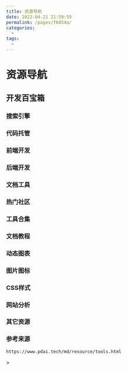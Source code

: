 ```yaml
---
title: 资源导航
date: 2022-04-21 21:59:59
permalink: /pages/f6054a/
categories:
  - 
tags:
  - 
---
```


# 资源导航

## 开发百宝箱<badge text="New"/>

### 搜索引擎

<ClientOnly>
  <Card :cardData="cardData0" :cardListSize=3 carTitlColor="#000" carHoverColor="#000" />
</ClientOnly>

### 代码托管

<ClientOnly>
  <Card :cardData="cardData1" :cardListSize=3 carTitlColor="#000" carHoverColor="#000" />
</ClientOnly>

### 前端开发

<ClientOnly>
  <Card :cardData="cardData7_1" :cardListSize=5 carTitlColor="#000" carHoverColor="#000" />
</ClientOnly>

<ClientOnly>
  <Card :cardData="cardData7_2" :cardListSize=3 carTitlColor="#000" carHoverColor="#000" />
</ClientOnly>

<ClientOnly>
  <Card :cardData="cardData7_3" :cardListSize=3 carTitlColor="#000" carHoverColor="#000" />
</ClientOnly>

<ClientOnly>
  <Card :cardData="cardData7_4" :cardListSize=3 carTitlColor="#000" carHoverColor="#000" />
</ClientOnly>

<ClientOnly>
  <Card :cardData="cardData7_99" :cardListSize=3 carTitlColor="#000" carHoverColor="#000" />
</ClientOnly>

### 后端开发

<ClientOnly>
  <Card :cardData="cardData6" :cardListSize=3 carTitlColor="#000" carHoverColor="#000" />
</ClientOnly>

### 文档工具

<ClientOnly>
  <Card :cardData="cardData5" :cardListSize=3 carTitlColor="#000" carHoverColor="#000" />
</ClientOnly>

### 热门社区

<ClientOnly>
  <Card :cardData="cardData2" :cardListSize=3 carTitlColor="#000" carHoverColor="#000" />
</ClientOnly>

### 工具合集

<ClientOnly>
  <Card :cardData="cardData3" :cardListSize=3 carTitlColor="#000" carHoverColor="#000" />
</ClientOnly>

### 文档教程

<ClientOnly>
  <Card :cardData="cardData4" :cardListSize=3 carTitlColor="#000" carHoverColor="#000" />
</ClientOnly>

### 动态图表

<ClientOnly>
  <Card :cardData="cardData8" :cardListSize=3 carTitlColor="#000" carHoverColor="#000" />
</ClientOnly>

### 图片图标

<ClientOnly>
  <Card :cardData="cardData9" :cardListSize=3 carTitlColor="#000" carHoverColor="#000" />
</ClientOnly>

### CSS样式

<ClientOnly>
  <Card :cardData="cardData10" :cardListSize=3 carTitlColor="#000" carHoverColor="#000" />
</ClientOnly>

### 网站分析

<ClientOnly>
  <Card :cardData="cardData11" :cardListSize=3 carTitlColor="#000" carHoverColor="#000" />
</ClientOnly>

### 其它资源

<ClientOnly>
  <Card :cardData="cardData99" :cardListSize=4 carTitlColor="#000" carHoverColor="#000" />
</ClientOnly>

### 参考来源

`https://www.pdai.tech/md/resource/tools.html`

<script>
export default {
    data() {
    return {
      // 搜索引擎
      cardData0: [
        {
          id: '0',
          cardSrc: "http://www.baidu.com/",
          cardImgSrc: "https://cdn.staticaly.com/gh/xustudyxu/image-hosting1@master/20220727/image.3pqlzj1x06i0.webp",
          cardName: "百度",
          cardContent:
            "百度——全球最大的中文搜索引擎及最大的中文网站，全球领先的人工智能公司",
        },
        {
          cardSrc: "http://www.google.com/",
          cardImgSrc: "https://cdn.staticaly.com/gh/xustudyxu/image-hosting1@master/20220727/image.4wa0rqojgju0.webp",
          cardName: "Google",
          cardContent:
            "全球最大的搜索引擎公司",
        },
        {
          cardSrc: "https://www.bing.com/",
          cardImgSrc: "https://cdn.staticaly.com/gh/xustudyxu/image-hosting1@master/20220727/image.6vacdo65pv80.webp",
          cardName: "Bing",
          cardContent:
            "微软公司推出的用以取代Live Search的搜索引擎",
        },
      ],
      // 代码托管
      cardData1: [
        {
          id: '1',
          cardSrc: "https://github.com/",
          cardImgSrc: "https://cdn.staticaly.com/gh/xustudyxu/image-hosting1@master/20220727/image.47uqk90t5u40.webp",
          cardName: "Github",
          cardContent:
            "GitHub是一个面向开源及私有软件项目的托管平台",
        },
        {
          cardSrc: "https://gitee.com/",
          cardImgSrc: "https://cdn.staticaly.com/gh/xustudyxu/image-hosting1@master/20220727/image.5jahwt2d2wg0.webp",
          cardName: "Gitee",
          cardContent:
            "开源中国旗下的代码托管平台：码云",
        },
        {
          cardSrc: "https://vercel.com/",
          cardImgSrc: "https://cdn.staticaly.com/gh/xustudyxu/image-hosting1@master/20220727/image.5ndlp6bdqzo0.webp",
          cardName: "Vercel",
          cardContent:
            "Vercel 是前端框架和静态站点的平台，旨在与您的无头内容、商业或数据库集成",
        },
        {
          cardSrc: "https://coding.net/",
          cardImgSrc: "https://cdn.staticaly.com/gh/xustudyxu/image-hosting1@master/20220727/image.c4pcmu1i05k.webp",
          cardName: "Coding",
          cardContent:
            "一站式 DevOps，提升研发效能",
        },
      ],
      // 热门社区
      cardData2: [
        {
          id: '2',
          cardSrc: "http://www.csdn.net/",
          cardImgSrc: "https://cdn.staticaly.com/gh/xustudyxu/image-hosting1@master/20220727/image.ulc3qqzfghs.webp",
          cardName: "CDSN",
          cardContent:
            "中国专业IT社区CSDN",
        },
        {
          cardSrc: "http://www.cnblogs.com/",
          cardImgSrc: "https://cdn.staticaly.com/gh/xustudyxu/image-hosting1@master/20220727/image.6614kxsidk00.webp",
          cardName: "博客园",
          cardContent:
            "开发者的网上家园",
        },
        {
          cardSrc: "https://www.oschina.net/",
          cardImgSrc: "https://cdn.staticaly.com/gh/xustudyxu/image-hosting1@master/20220727/image.76l3jw6lnb80.webp",
          cardName: "OSChina",
          cardContent:
            "中国最大的开源技术社区",
        },
        {
          cardSrc: "https://segmentfault.com/",
          cardImgSrc: "https://cdn.staticaly.com/gh/xustudyxu/image-hosting1@master/20220727/image.mfbm84dtigw.webp",
          cardName: "饭否",
          cardContent:
            "中国领先的开发者技术社区",
        },
        {
          cardSrc: "https://juejin.im/",
          cardImgSrc: "https://cdn.staticaly.com/gh/xustudyxu/image-hosting1@master/20220727/image.26u55230mzrw.webp",
          cardName: "掘金",
          cardContent:
            "掘金是一个帮助开发者成长的社区，是一个面向互联网技术人的内容分享平台",
        },
        {
          cardSrc: "https://www.linuxidc.com/",
          cardImgSrc: "https://cdn.staticaly.com/gh/xustudyxu/image-hosting1@master/20220727/image.3kkpl2sgsks0.webp",
          cardName: "Linux公社",
          cardContent:
            "Linux系统门户网站",
        },
        {
          cardSrc: "https://www.ibm.com/developerworks/cn/",
          cardImgSrc: "https://cdn.staticaly.com/gh/xustudyxu/image-hosting1@master/20220727/image.3u2rvygwlxe0.webp",
          cardName: "IBM 开发者",
          cardContent:
            "IBM开发者社区",
        },
        {
          cardSrc: "https://www.jianshu.com/",
          cardImgSrc: "https://cdn.staticaly.com/gh/xustudyxu/image-hosting1@master/20220727/image.1df2aw89mu2o.webp",
          cardName: "简书",
          cardContent:
            "简书是一个优质的创作社区,在这里,你可以任性地创作,一篇短文、一张照片、一首诗、一幅画……我们相信,每个人都是生活中的艺术家,有着无穷的创造力",
        },
        {
          cardSrc: "https://stackoverflow.com/",
          cardImgSrc: "https://cdn.staticaly.com/gh/xustudyxu/image-hosting1@master/20220727/image.1qsgd0639fb4.webp",
          cardName: "stack overflow",
          cardContent:
            "Stack Overflow是最大、最值得信赖的在线社区，供开发人员学习、分享编程知识和建立职业生涯",
        },
        {
          cardSrc: "https://maliquankai.com/",
          cardImgSrc: "https://cdn.staticaly.com/gh/xustudyxu/image-hosting1@master/20220727/image.7kcyokst5w00.webp",
          cardName: "码力全开资源库",
          cardContent:
            "很全很强大，独立开发者/设计干货/优质利器/工具资源",
        },
        {
          cardSrc: "https://www.infoq.cn/topic/Front-end",
          cardImgSrc: "https://cdn.staticaly.com/gh/xustudyxu/image-hosting1@master/20220727/image.4tvv5k6aiyk0.webp",
          cardName: "InfoQ",
          cardContent:
            "在新陈代谢旺盛的前端领域，帮助开发者把握前端未来的方向，关注科技企业的前端实践，在这里看到前端的远端",
        },
      ],
      // 工具合集
      cardData3: [
        {
          id: '3',
          cardSrc: "https://c.runoob.com/",
          cardImgSrc: "https://cdn.staticaly.com/gh/xustudyxu/image-hosting1@master/20220727/image.59uei44a6mo0.webp",
          cardName: "菜鸟工具",
          cardContent:
            "菜鸟教程提供的工具集",
        },
        {
          cardSrc: "https://tool.oschina.net/",
          cardImgSrc: "https://cdn.staticaly.com/gh/xustudyxu/image-hosting1@master/20220727/image.274hc1fanw9w.webp",
          cardName: "工具",
          cardContent:
            "开源中国在线工具",
        },
        {
          cardSrc: "https://tool.lu//",
          cardImgSrc: "https://cdn.staticaly.com/gh/xustudyxu/image-hosting1@master/20220727/image.5beizfywkfg0.webp",
          cardName: "Tool工具箱",
          cardContent:
            "程序员的工具箱",
        },
        {
          cardSrc: "http://tools.jb51.net/",
          cardImgSrc: "https://cdn.staticaly.com/gh/xustudyxu/image-hosting1@master/20220727/image.5t4h4f2kcpc0.webp",
          cardName: "脚本之家",
          cardContent:
            "脚本之家旗下的工具箱",
        },
        {
          cardSrc: "https://123.w3cschool.cn/webtools/",
          cardImgSrc: "https://cdn.staticaly.com/gh/xustudyxu/image-hosting1@master/20220727/image.18l6cs89hj4w.webp",
          cardName: "W3Cschool",
          cardContent:
            "W3Cschool旗下的工具箱",
        },
        {
          cardSrc: "https://gitee.com/explore/all/",
          cardImgSrc: "https://cdn.staticaly.com/gh/xustudyxu/image-hosting1@master/20220727/image.9e53obgn7r0.webp",
          cardName: "Gitee开源",
          cardContent:
            "Gitee 开源项目推荐列表",
        },
        {
          cardSrc: "https://cloudconvert.com/",
          cardImgSrc: "https://cdn.staticaly.com/gh/xustudyxu/image-hosting1@master/20220727/image.7izxf4dt33g0.webp",
          cardName: "云转换",
          cardContent:
            "在线转化压缩包、字体、图片、视频、电子书",
        },
      ],
      // 文档教程
      cardData4: [
        {
          id: '4',
          cardSrc: "https://www.runoob.com/",
          cardImgSrc: "https://cdn.staticaly.com/gh/xustudyxu/image-hosting1@master/20220727/image.1fm15ld7kzwg.webp",
          cardName: "菜鸟教程",
          cardContent:
            "菜鸟教程集合",
        },
        {
          cardSrc: "https://www.w3cschool.cn/tutorial/",
          cardImgSrc: "https://cdn.staticaly.com/gh/xustudyxu/image-hosting1@master/20220727/image.1ump4j4leojk.webp",
          cardName: "w3cschool",
          cardContent:
            "w3cschool主要为初学者技术的人员提供在线学习教程和日常技术资料查询服务",
        },
        {
          cardSrc: "https://www.w3school.com.cn/",
          cardImgSrc: "https://cdn.staticaly.com/gh/xustudyxu/image-hosting1@master/20220727/image.f4861kw4tx4.webp",
          cardName: "w3cschool",
          cardContent:
            "W3School 是因特网上最大的 WEB 开发者资源，其中包括全面的教程、完善的参考手册以及庞大的代码库",
        },
        {
          cardSrc: "https://developer.mozilla.org/zh-CN/docs/Learn/",
          cardImgSrc: "https://cdn.staticaly.com/gh/xustudyxu/image-hosting1@master/20220727/image.217p88h4frhc.webp",
          cardName: "MDN",
          cardContent:
            "源于开发者，服务开发者",
        },
        {
          cardSrc: "https://www.javatpoint.com/",
          cardImgSrc: "https://cdn.staticaly.com/gh/xustudyxu/image-hosting1@master/20220727/image.h7jv72b02o8.webp",
          cardName: "JavaPoint",
          cardContent:
            "The Best Portal to Learn Technologies",
        },
      ],
      // 文档工具
      cardData5: [
        {
          id: '5',
          cardSrc: "https://vuepress.vuejs.org/zh/",
          cardImgSrc: "https://cdn.staticaly.com/gh/xustudyxu/image-hosting1@master/20220727/image.7jqpkv4svks0.webp",
          cardName: "VuePress",
          cardContent:
            "Vue 驱动的静态网站生成器，本项目就是使用VuePress开发的",
        },
        {
          cardSrc: "https://doc.xugaoyi.com/",
          cardImgSrc: "https://cdn.staticaly.com/gh/xustudyxu/image-hosting1@master/20220727/image.2wrz44lwua60.webp",
          cardName: "vuepress-theme-vdoing",
          cardContent:
            "🚀一款简洁高效的 VuePress 知识管理&博客 主题",
        },
        {
          cardSrc: "https://hexo.io/zh-cn/",
          cardImgSrc: "https://cdn.staticaly.com/gh/xustudyxu/image-hosting1@master/20220727/image.5s8ytfd64uc0.webp",
          cardName: "Hexo",
          cardContent:
            "快速、简洁且高效的博客框架",
        },
        {
          cardSrc: "https://www.yuque.com/",
          cardImgSrc: "https://cdn.staticaly.com/gh/xustudyxu/image-hosting1@master/20220727/image.1jj166jsbu2o.webp",
          cardName: "语雀",
          cardContent:
            "新一代云端知识库，个人笔记与知识创作，团队协同与知识沉淀",
        },
        {
          cardSrc: "https://www.gitbook.com/",
          cardImgSrc: "https://cdn.staticaly.com/gh/xustudyxu/image-hosting1@master/20220727/image.1ec8v8uv3g8w.webp",
          cardName: "Gitbook",
          cardContent:
            "一个先进可定制的文档格式工具",
        },
        {
          cardSrc: "https://docsify.js.org/#/zh-cn/",
          cardImgSrc: "https://cdn.staticaly.com/gh/xustudyxu/image-hosting1@master/20220727/image.41ly03t77wk0.webp",
          cardName: "Docsify",
          cardContent:
            "一个神奇的文档网站生成工具",
        },
      ],
      // 后端开发
      cardData6: [
        {
          id: '6',
          cardSrc: "https://spring.io/projects/spring-boot/",
          cardImgSrc: "https://cdn.staticaly.com/gh/xustudyxu/image-hosting1@master/20220727/image.16hk0sxpgkv4.webp",
          cardName: "Spring",
          cardContent:
            "Spring框架是一个开放源代码的J2EE应用程序框架",
        },
        {
          cardSrc: "https://mybatis.org/mybatis-3/zh/index.html",
          cardImgSrc: "https://cdn.staticaly.com/gh/xustudyxu/image-hosting1@master/20220727/image.1xos3s82k9b4.webp",
          cardName: "MyBatis",
          cardContent:
            "MyBatis 是一款优秀的持久层框架，它支持定制化 SQL、存储过程以及高级映射",
        },
        {
          cardSrc: "https://mybatis.plus/",
          cardImgSrc: "https://cdn.staticaly.com/gh/xustudyxu/image-hosting1@master/20220727/image.5y01bvzrock0.webp",
          cardName: "MyBatis Plus",
          cardContent:
            "MyBatis 的增强工具，在 MyBatis 的基础上只做增强不做改变，为简化开发、提高效率而生",
        },
        {
          cardSrc: "https://mvnrepository.com/",
          cardImgSrc: "https://cdn.staticaly.com/gh/xustudyxu/image-hosting1@master/20220727/image.4vtvft303x80.webp",
          cardName: "Maven",
          cardContent:
            "Maven 仓库检索，非常常用",
        },
        {
          cardSrc: "https://docs.gradle.org/current/userguide/userguide.html",
          cardImgSrc: "https://cdn.staticaly.com/gh/xustudyxu/image-hosting1@master/20220727/image.64qnhbq5r2o0.webp",
          cardName: "Gradle",
          cardContent:
            "基于Apache Ant和Apache Maven概念的项目自动化构建开源工具",
        },
      ],
      // 前端开发
      // Vue UI
      cardData7_1: [
        {
          id: '7_1',
          title: 'Vue & UI',
          cardSrc: "https://cn.vuejs.org/",
          cardImgSrc: "https://cdn.staticaly.com/gh/xustudyxu/image-hosting1@master/20220727/image.3b72sm9aws00.webp",
          cardName: "Vue",
          cardContent:
            "渐进式 JavaScript 框架",
        },
        {
          cardSrc: "https://element.eleme.cn/#/zh-CN/",
          cardImgSrc: "https://cdn.staticaly.com/gh/xustudyxu/image-hosting1@master/20220727/image.58zojzwmknk0.webp",
          cardName: "Element-UI",
          cardContent:
            "Element，一套为开发者、设计师和产品经理准备的基于 Vue 的桌面端组件库",
        },
        {
          cardSrc: "https://next.antdv.com/docs/vue/introduce-cn/",
          cardImgSrc: "https://cdn.staticaly.com/gh/xustudyxu/image-hosting1@master/20220727/image.7jdf1lp132s0.webp",
          cardName: "Ant Design Vue",
          cardContent:
            "Vue UI 之 Ant Design Vue，蚂蚁金服的 Vue 框架",
        },
        {
          cardSrc: "https://www.iviewui.com/",
          cardImgSrc: "https://cdn.staticaly.com/gh/xustudyxu/image-hosting1@master/20220727/image.3uk07lddi520.webp",
          cardName: "View UI",
          cardContent:
            "View UI 是一套基于 Vue.js 的高质量UI 组件库",
        },
        {
          cardSrc: "https://youzan.github.io/vant/#/zh-CN/",
          cardImgSrc: "https://img01.yzcdn.cn/vant/logo.png",
          cardName: "Vant",
          cardContent:
            "轻量、可靠的移动端 Vue 组件库",
        },
      ],
      // React UI
      cardData7_2: [
        {
          id: '7_2',
          title: 'React & UI',
          cardSrc: "https://react.docschina.org/",
          cardImgSrc: "https://cdn.staticaly.com/gh/xustudyxu/image-hosting1@master/20220727/image.c1ngqsui6yg.webp",
          cardName: "React",
          cardContent:
            "用于构建用户界面的 JavaScript 库",
        },
        {
          cardSrc: "https://ant.design/index-cn",
          cardImgSrc: "https://cdn.staticaly.com/gh/xustudyxu/image-hosting1@master/20220727/image.53x14njtkco0.webp",
          cardName: "Ant Design",
          cardContent:
            "React 开箱即用的中台前端/设计解决方案",
        },
        {
          cardSrc: "https://react-bootstrap.github.io/",
          cardImgSrc: "https://cdn.staticaly.com/gh/xustudyxu/image-hosting1@master/20220727/image.36jamabquxi0.webp",
          cardName: "Ant Design Vue",
          cardContent:
            "最流行的前端框架 bootstrap，为 React 适配",
        },
        {
          cardSrc: "https://mui.com/",
          cardImgSrc: "https://cdn.staticaly.com/gh/Kele-Bingtang/static/img/tools/20220105224500.png",
          cardName: "MATERIAL-UI",
          cardContent:
            "View UI 是一套基于 Vue.js 的高质量UI 组件库",
        },
        {
          cardSrc: "https://youzan.github.io/vant/#/zh-CN/",
          cardImgSrc: "https://img01.yzcdn.cn/vant/logo.png",
          cardName: "Vant",
          cardContent:
            "轻量、可靠的移动端 Vue 组件库",
        },
      ],
      // React UI
      cardData7_3: [
        {
          id: '7_3',
          title: '效果组件',
          cardSrc: "https://animate.style/",
          cardImgSrc: "https://cdn.staticaly.com/gh/xustudyxu/image-hosting1@master/20220727/image.2x1186rvlui0.webp",
          cardName: "Animate.css",
          cardContent:
            "动画库",
        },
        {
          cardSrc: "https://www.swiper.com.cn/",
          cardImgSrc: "https://cdn.staticaly.com/gh/xustudyxu/image-hosting1@master/20220727/image.6u6nv3qaoxo0.webp",
          cardName: "Swiper",
          cardContent:
            "轮播组件",
        },
        {
          cardSrc: "http://www.mescroll.com/",
          cardImgSrc: "https://cdn.staticaly.com/gh/xustudyxu/image-hosting1@master/20220727/image.455ge7okosu0.webp",
          cardName: "mescroll",
          cardContent:
            "下拉刷新和上拉加载框架-基于原生JS",
        },
      ],
      // 工具类
      cardData7_4: [
        {
          id: '7_4',
          title: '工具类',
          cardSrc: "https://www.lodashjs.com/",
          cardImgSrc: "https://cdn.staticaly.com/gh/xustudyxu/image-hosting1@master/20220727/image.5roafgon1dc0.webp",
          cardName: "Lodash",
          cardContent:
            "Lodash 是一个一致性、模块化、高性能的 JavaScript 实用工具库",
        },
        {
          cardSrc: "https://dayjs.fenxianglu.cn/",
          cardImgSrc: "https://cdn.staticaly.com/gh/xustudyxu/image-hosting1@master/20220727/image.22thyx8y7fc0.webp",
          cardName: "Day.js",
          cardContent:
            "Day.js是一个极简的JavaScript库，可以为现代浏览器解析、验证、操作和显示日期和时间",
        },
        {
          cardSrc: "https://github.com/hustcc/timeago.js",
          cardImgSrc: "https://cdn.staticaly.com/gh/xustudyxu/image-hosting1@master/20220727/image.2x1186rvlui0.webp",
          cardName: "Timeago.js",
          cardContent:
            "相对时间，如N小时前",
        },
        {
          cardSrc: "https://echarts.apache.org/zh/index.html",
          cardImgSrc: "https://cdn.staticaly.com/gh/apache/echarts-website@asf-site/zh/images/logo.png?_v_=20200710_1",
          cardName: "Apache ECharts",
          cardContent:
            "一个基于 JavaScript 的开源可视化图表库",
        },
        {
          cardSrc: "https://pandao.github.io/editor.md/",
          cardImgSrc: "https://cdn.staticaly.com/gh/xustudyxu/image-hosting1@master/20220727/image.3o9je38kc7e0.webp",
          cardName: "Meditor.md",
          cardContent:
            "开源在线 Markdown 编辑器",
        },
        {
          cardSrc: "https://github.com/validatorjs/validator.js",
          cardImgSrc: "https://cdn.staticaly.com/gh/xustudyxu/image-hosting1@master/20220727/image.2x1186rvlui0.webp",
          cardName: "validator.js",
          cardContent:
            "表单验证库",
        },
      ],
      // 其他
      cardData7_99: [
        {
          id: '7_99',
          title: '其他',
          cardSrc: "https://www.bootcss.com/",
          cardImgSrc: "https://cdn.staticaly.com/gh/xustudyxu/image-hosting1@master/20220727/image.455ge7okosu0.webp",
          cardName: "BootStrap",
          cardContent:
            "简洁、直观、强悍的前端开发框架，让web开发更迅速、简单",
        },
        {
          cardSrc: "https://www.npmjs.cn/",
          cardImgSrc: "https://cdn.staticaly.com/gh/xustudyxu/image-hosting1@master/20220727/image.5roafgon1dc0.webp",
          cardName: "NPM",
          cardContent:
            "NodeJS 包管理文档",
        },
        {
          cardSrc: "https://www.angularjs.net.cn/",
          cardImgSrc: "https://cdn.staticaly.com/gh/xustudyxu/image-hosting1@master/20220727/image.4vqx3izkscg0.webp",
          cardName: "AngularJS",
          cardContent:
            "AngularJS是一款优秀的前端JS框架",
        },
        {
          cardSrc: "https://electronjs.org/",
          cardImgSrc: "https://cdn.staticaly.com/gh/xustudyxu/image-hosting1@master/20220727/image.3o9je38kc7e0.webp",
          cardName: "Electron",
          cardContent:
            "Electron 是一个赋力前端进行跨平台开发的框架,让开发人员使用 JavaScript，HTML 和 CSS 等前端技术构建跨平台的桌面应用",
        },
        {
          cardSrc: "https://caniuse.com/",
          cardImgSrc: "https://cdn.staticaly.com/gh/xustudyxu/image-hosting1@master/20220727/image.2soa23qm1cw0.webp",
          cardName: "can i use",
          cardContent:
            "前端常用网站了,查看不同属性和方法的兼容性",
        },
      ],
      // 动态图表
      cardData8: [
        {
          id: '8',
          cardSrc: "https://www.echartsjs.com/examples/zh/index.html",
          cardImgSrc: "https://cdn.staticaly.com/gh/xustudyxu/image-hosting1@master/20220727/image.42o1sx9nii60.webp",
          cardName: "Echarts",
          cardContent:
            "百度开发的可定制的数据可视化图表，已经捐给Apache",
        },
        {
          cardSrc: "https://antv.vision/zh",
          cardImgSrc: "https://cdn.staticaly.com/gh/xustudyxu/image-hosting1@master/20220727/image.6ycfcx9ocrc0.webp",
          cardName: "AntV",
          cardContent:
            "蚂蚁金服全新一代数据可视化解决方案，致力于提供一套简单方便、专业可靠、无限可能的数据可视化最佳实践",
        },
        {
          cardSrc: "https://d3js.org/",
          cardImgSrc: "https://cdn.staticaly.com/gh/xustudyxu/image-hosting1@master/20220727/image.1rrpd5grflog.webp",
          cardName: "D3",
          cardContent:
            "用动态图形显示数据的JavaScript库",
        },
        {
          cardSrc: "https://threejs.org/",
          cardImgSrc: "https://cdn.staticaly.com/gh/xustudyxu/image-hosting1@master/20220727/image.223lpnxey4qo.webp",
          cardName: "ThreeJs",
          cardContent:
            "运行在浏览器中的3D 引擎",
        },
        {
          cardSrc: "https://www.highcharts.com/",
          cardImgSrc: "https://cdn.staticaly.com/gh/xustudyxu/image-hosting1@master/20220727/image.1dj039oz2nhc.webp",
          cardName: "HighCharts",
          cardContent:
            "兼容 IE6+、支持移动端、图表类型丰富的HTML5交互性图表库",
        },
        {
          cardSrc: "https://www.chartjs.org/",
          cardImgSrc: "https://cdn.staticaly.com/gh/xustudyxu/image-hosting1@master/20220727/image.3ovw1euavum0.webp",
          cardName: "ChartJs",
          cardContent:
            "基于 HTML5 的 JavaScript 图表库",
        },
        {
          cardSrc: "http://www.flotcharts.org/",
          cardImgSrc: "https://cdn.staticaly.com/gh/xustudyxu/image-hosting1@master/20220727/image.4k26krzai6g0.webp",
          cardName: "FlotCharts",
          cardContent:
            "基于jQuery的Charts，Grafana就是用的它",
        },
      ],
      // 图片图标
      cardData9: [
        {
          id: '9',
          cardSrc: "http://fontawesome.dashgame.com/",
          cardImgSrc: "https://cdn.staticaly.com/gh/xustudyxu/image-hosting1@master/20220727/image.1mb1wk4apye.webp",
          cardName: "fonta Wesome",
          cardContent:
            "完美的图标字体库",
        },
        {
          cardSrc: "https://squoosh.app/",
          cardImgSrc: "https://cdn.staticaly.com/gh/xustudyxu/image-hosting1@master/20220727/image.22x1kuyrjx0g.webp",
          cardName: "Squoosh",
          cardContent:
            "谷歌出品在线免费图片压缩工具神器",
        },
        {
          cardSrc: "http://zhitu.isux.us/",
          cardImgSrc: "https://cdn.staticaly.com/gh/xustudyxu/image-hosting1@master/20220727/image.2ck147h1q3dw.webp",
          cardName: "智图",
          cardContent:
            "腾讯出品，在线图片压缩，支持转成 webP 处理静态图片时候很好用",
        },
        {
          cardSrc: "https://www.picdiet.com/zh-cn",
          cardImgSrc: "https://cdn.staticaly.com/gh/xustudyxu/image-hosting1@master/20220727/image.5snmz7x0ams0.webp",
          cardName: "Picdiet",
          cardContent:
            "Picdiet是一款在线批量压缩图片神器，它不需要后端服务器或者API的支持，仅通过你的浏览器来压缩图片大小，这意味着它压缩图片极快并且不会导致隐私或敏感图片泄漏",
        },
        {
          cardSrc: "http://www.aigei.com/bgremover/",
          cardImgSrc: "https://cdn.staticaly.com/gh/xustudyxu/image-hosting1@master/20220727/image.3bvzls7ozgk0.webp",
          cardName: "Bgremover",
          cardContent:
            "在线图片去底工具",
        },
        {
          cardSrc: "https://www.photopea.com/",
          cardImgSrc: "https://cdn.staticaly.com/gh/xustudyxu/image-hosting1@master/20220727/image.34gutm9su440.webp",
          cardName: "Photopea",
          cardContent:
            "网页版本 Photoshop，非常强大",
        },
        {
          cardSrc: "https://www.iconfont.cn/",
          cardImgSrc: "https://cdn.staticaly.com/gh/xustudyxu/image-hosting1@master/20220727/image.3yqcz2j2ifu0.webp",
          cardName: "Iconfont",
          cardContent:
            "阿里妈妈MUX倾力打造的矢量图标管理、交流平台。设计师将图标上传到Iconfont平台，用户可以自定义下载多种格式的icon，平台也可将图标转换为字体，便于前端工程师自由调整与调用",
        },
        {
          cardSrc: "http://cssicon.space/",
          cardImgSrc: "https://cdn.staticaly.com/gh/xustudyxu/image-hosting1@master/20220727/image.4mafieajtoc0.webp",
          cardName: "Css Icon",
          cardContent:
            "所有的 icon 都是纯 css 画的 缺点：icon 不够多",
        },
      ],
      // CSS样式
      cardData10: [
        {
          id: '10',
          cardSrc: "http://sass.bootcss.com/",
          cardImgSrc: "https://cdn.staticaly.com/gh/xustudyxu/image-hosting1@master/20220727/image.54uibtzkqyo0.webp",
          cardName: "SAAS",
          cardContent:
            "Sass 是成熟、稳定、强大的 CSS 扩展语言",
        },
        {
          cardSrc: "https://stylus.bootcss.com/",
          cardImgSrc: "https://cdn.staticaly.com/gh/xustudyxu/image-hosting1@master/20220727/image.508p1osco9o0.webp",
          cardName: "Stylus",
          cardContent:
            "富于表现力、动态的、健壮的 CSS",
        },
        {
          cardSrc: "https://less.bootcss.com/",
          cardImgSrc: "https://cdn.staticaly.com/gh/xustudyxu/image-hosting1@master/20220727/image.4s872alw9hc0.webp",
          cardName: "Less",
          cardContent:
            "给 CSS 加点料",
        },
        {
          cardSrc: "http://apps.eky.hk/css-triangle-generator/",
          cardImgSrc: "https://cdn.staticaly.com/gh/Kele-Bingtang/static/img/tools/20220105015906.png",
          cardName: "CSS riangle",
          cardContent:
            "帮你快速用 css 做出三角形",
        },
        {
          cardSrc: "http://www.cssarrowplease.com/",
          cardImgSrc: "https://cdn.staticaly.com/gh/xustudyxu/image-hosting1@master/20220727/image.4lxex8o6z1i.webp",
          cardName: "CSS Arrow",
          cardContent:
            "帮你做对话框三角的",
        },
        {
          cardSrc: "hhttps://bennettfeely.com/image-effects/",
          cardImgSrc: "https://cdn.staticaly.com/gh/xustudyxu/image-hosting1@master/20220727/image.28ill757xhj4.webp",
          cardName: "CSS Effects",
          cardContent:
            "图片CSS样式控制",
        },
        {
          cardSrc: "https://app.zeplin.io/",
          cardImgSrc: "https://cdn.staticaly.com/gh/xustudyxu/image-hosting1@master/20220727/image.509duycdceg0.webp",
          cardName: "zeplin",
          cardContent:
            "前端和设计师神器，有标注、Style Guide、版本管理、简单的团队协作，重点是前端不用写css 了，复制就可以了",
        },
        {
          cardSrc: "hhttp://bennettfeely.com/clippy/",
          cardImgSrc: "https://cdn.staticaly.com/gh/xustudyxu/image-hosting1@master/20220727/image.509duycdceg0.webp",
          cardName: "clippy",
          cardContent:
            "在线帮你使用 css clip-path 做出各种形状的图形",
        },
      ],
      // 网站分析
      cardData11: [
        {
          id: '11',
          cardSrc: "https://tongji.baidu.com/",
          cardImgSrc: "https://cdn.staticaly.com/gh/xustudyxu/image-hosting1@master/20220727/image.3grq7r0ndxo.webp",
          cardName: "百度统计",
          cardContent:
            "基于百度大数据能力,实现全域数据自动化采集、融合多种模型算法,赋能企业深入分析洞察用户行为,以驱动用户运营策略优化、产品用户体验提升及全渠道归因最大化转化效果",
        },
        {
          cardSrc: "https://ziyuan.baidu.com/",
          cardImgSrc: "https://cdn.staticaly.com/gh/xustudyxu/image-hosting1@master/20220727/image.6aluvdow35s0.webp",
          cardName: "百度资源",
          cardContent:
            "百度搜索面向合作伙伴的官方平台，为开发者、内容创作者、站点管理者等伙伴，提供优化工具、数据、课程、Q&A等服务，助力资源进入搜索，同时提供搜索项目合作机会，让优质资源脱颖而出",
        },
        {
          cardSrc: "https://developers.google.cn/analytics/",
          cardImgSrc: "https://cdn.staticaly.com/gh/xustudyxu/image-hosting1@master/20220727/image.1x0uqpmwa1xc.webp",
          cardName: "谷歌分析",
          cardContent:
            "收集、配置并分析您的数据,助力您覆盖最理想的受众群体",
        },
        {
          cardSrc: "https://www.aicesu.cn/",
          cardImgSrc: "https://cdn.staticaly.com/gh/xustudyxu/image-hosting1@master/20220727/image.15fjrlf0pfls.webp",
          cardName: "爱测速",
          cardContent:
            "谷歌网站测速 PageSpeed Insights - Google网页性能优化测试，全面分析提升网页加载速度与网站测试评分",
        },
        {
          cardSrc: "https://www.boce.com/",
          cardImgSrc: "https://cdn.staticaly.com/gh/xustudyxu/image-hosting1@master/20220727/image.3aywl1itto20.webp",
          cardName: "BOCE",
          cardContent:
            "拨测-免费的域名检测工具网-网站测速-ping检测-域名污染-域名被墙-dns查询-IPv6网站测试-路由跟踪查询-劫持检测",
        },
      ],
      // 其它资源
      cardData99: [
        {
          id: '99',
          cardSrc: "https://github.com/fkling/astexplorer/",
          cardImgSrc: "https://cdn.staticaly.com/gh/xustudyxu/image-hosting1@master/20220727/image.509duycdceg0.webp",
          cardName: "astexplorer",
          cardContent: "一个在线 ast 生成器",
        },
        {
          cardSrc: "https://30secondsofcode.org/",
          cardImgSrc: "https://cdn.staticaly.com/gh/xustudyxu/image-hosting1@master/20220727/image.509duycdceg0.webp",
          cardName: "30 seconds of code",
          cardContent:
            "收集了许多有用的代码小片段",
        },
        {
          cardSrc: "https://jex.im/regulex/",
          cardImgSrc: "https://cdn.staticaly.com/gh/xustudyxu/image-hosting1@master/20220727/image.509duycdceg0.webp",
          cardName: "jex",
          cardContent:
            "正则可视化网站，配合上面的 Regular Expressions，写正则方便很多",
        },
        {
          cardSrc: "https://jsfiddle.net/",
          cardImgSrc: "https://cdn.staticaly.com/gh/xustudyxu/image-hosting1@master/20220727/image.509duycdceg0.webp",
          cardName: "jsfiddle",
          cardContent:
            "在线运行代码网站 很不错，可惜要翻墙",
        },
        {
          cardSrc: "https://codepan.net/",
          cardImgSrc: "https://cdn.staticaly.com/gh/xustudyxu/image-hosting1@master/20220727/image.509duycdceg0.webp",
          cardName: "codepan",
          cardContent:
            "在线运行代码网站 不用翻墙，可以自己部署",
        },
        {
          cardSrc: "https://fiddle.md/",
          cardImgSrc: "https://cdn.staticaly.com/gh/xustudyxu/image-hosting1@master/20220727/image.509duycdceg0.webp",
          cardName: "fiddle.md",
          cardContent:
            "一个方便的在线共享 markdown 在线笔试题一般都用这个",
        },
        {
          cardSrc: "https://www.jsdelivr.com/",
          cardImgSrc: "https://cdn.staticaly.com/gh/xustudyxu/image-hosting1@master/20220727/image.509duycdceg0.webp",
          cardName: "jsdelivr",
          cardContent:
            "cdn 服务",
        },
        {
          cardSrc: "https://unpkg.com/",
          cardImgSrc: "https://cdn.staticaly.com/gh/xustudyxu/image-hosting1@master/20220727/image.509duycdceg0.webp",
          cardName: "unpkg",
          cardContent:
            "常用的 cdn 服务",
        },
        {
          cardSrc: "https://coderpad.io/",
          cardImgSrc: "https://cdn.staticaly.com/gh/xustudyxu/image-hosting1@master/20220727/image.509duycdceg0.webp",
          cardName: "coderpad",
          cardContent:
            "远程面试的神器，可以让面试者远程写代码 不过需要翻墙",
        },
        {
          cardSrc: "http://www.icode.live/",
          cardImgSrc: "https://cdn.staticaly.com/gh/xustudyxu/image-hosting1@master/20220727/image.509duycdceg0.webp",
          cardName: "icode",
          cardContent:
            "有赞团队出品的 coderpad 可以互补，它不需要翻墙",
        },
        {
          cardSrc: "https://www.codeadvice.io/",
          cardImgSrc: "https://cdn.staticaly.com/gh/xustudyxu/image-hosting1@master/20220727/image.509duycdceg0.webp",
          cardName: "codeadvice",
          cardContent:
            "又一个让面试者远程写代码的网址",
        },
        {
          cardSrc: "https://snipper.io/",
          cardImgSrc: "https://cdn.staticaly.com/gh/xustudyxu/image-hosting1@master/20220727/image.509duycdceg0.webp",
          cardName: "snipper",
          cardContent:
            "一个代码协同的网站。你新建一个代码片段，然后把网址分享给其他人，就可以看到他们的实时编辑",
        },
        {
          cardSrc: "https://codesandbox.io/",
          cardImgSrc: "https://cdn.staticaly.com/gh/xustudyxu/image-hosting1@master/20220727/image.509duycdceg0.webp",
          cardName: "codesandbox",
          cardContent:
            "一个可以在线编辑且提供在线 demo 的网站 支持 vue react angular 多种框架 神器",
        },
        {
          cardSrc: "https://tympanus.net/codrops/",
          cardImgSrc: "https://cdn.staticaly.com/gh/xustudyxu/image-hosting1@master/20220727/image.509duycdceg0.webp",
          cardName: "codrops",
          cardContent:
            "上面的交互都非常酷炫",
        },
        {
          cardSrc: "https://bestofjs.org/",
          cardImgSrc: "https://cdn.staticaly.com/gh/xustudyxu/image-hosting1@master/20220727/image.509duycdceg0.webp",
          cardName: "bestofjs",
          cardContent:
            "查看一个项目增长经历，Star 数变化的网站，辅助你判断这个库的质量 ",
        },
 	 ],
};
  },
}
</script>>